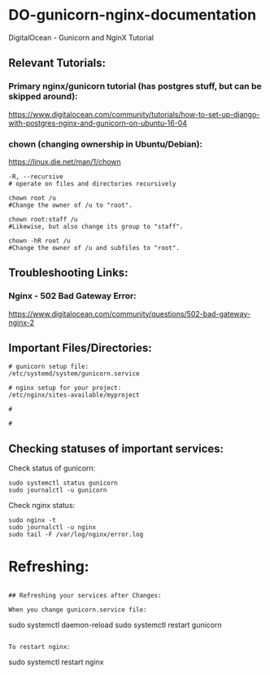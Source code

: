 # DO-gunicorn-nginx-documentation
DigitalOcean - Gunicorn and NginX Tutorial

## Relevant Tutorials:

### Primary nginx/gunicorn tutorial (has postgres stuff, but can be skipped around):
https://www.digitalocean.com/community/tutorials/how-to-set-up-django-with-postgres-nginx-and-gunicorn-on-ubuntu-16-04

### chown (changing ownership in Ubuntu/Debian):
https://linux.die.net/man/1/chown

```
-R, --recursive
# operate on files and directories recursively

chown root /u
#Change the owner of /u to "root".

chown root:staff /u
#Likewise, but also change its group to "staff".

chown -hR root /u
#Change the owner of /u and subfiles to "root".

```


## Troubleshooting Links:

### Nginx - 502 Bad Gateway Error:
https://www.digitalocean.com/community/questions/502-bad-gateway-nginx-2


## Important Files/Directories:

```
# gunicorn setup file:
/etc/systemd/system/gunicorn.service

# nginx setup for your project:
/etc/nginx/sites-available/myproject

#

#
```

## Checking statuses of important services:


Check status of gunicorn:
```
sudo systemctl status gunicorn
sudo journalctl -u gunicorn
```

Check nginx status:
```
sudo nginx -t
sudo journalctl -u nginx
sudo tail -F /var/log/nginx/error.log
```


# Refreshing:

```

## Refreshing your services after Changes:

When you change gunicorn.service file:
```
sudo systemctl daemon-reload
sudo systemctl restart gunicorn
```

To restart nginx:
```
sudo systemctl restart nginx
```
